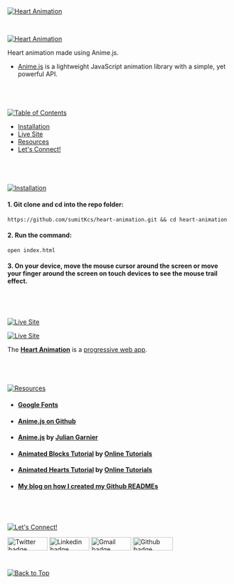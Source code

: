 <p id="header"><p>

<br>

<p id="project-title"><p>

<a href=#table-of-contents>![Heart Animation](https://res.cloudinary.com/dgqobe64t/image/upload/v1678743361/heart-animation.png)</a>

<br>

<a href="https://sumitkcs.github.io/heart-animation/">![Heart Animation](https://sumitkcs.github.io/heart-animation/assets/img/preview.png)</a>

Heart animation made using Anime.js.

- <a href="https://animejs.com/">Anime.js</a> is a lightweight JavaScript animation library with a simple, yet powerful API.

#

<br>
<p id="table-of-contents"><p>

<a href=#table-of-contents>![Table of Contents](https://res.cloudinary.com/dgqobe64t/image/upload/v1678743090/tableofcontent.png)</a>

- [Installation](#installation)
- [Live Site](#live-site)
- [Resources](#resources)
- [Let's Connect!](#lets-connect) <br>

#

<br>

<p id="installation"><p>

<a href=#installation>![Installation](https://res.cloudinary.com/dgqobe64t/image/upload/v1678743090/installation.png)</a>

#### 1. Git clone and cd into the repo folder:

```console
https://github.com/sumitKcs/heart-animation.git && cd heart-animation
```

#### 2. Run the command:

```console
open index.html
```

#### 3. On your device, move the mouse cursor around the screen or move your finger around the screen on touch devices to see the mouse trail effect.

<br>

#

<p id="live-site"><p>

<a href="https://github.com/sumitKcs/heart-animation">![Live Site](https://res.cloudinary.com/dgqobe64t/image/upload/v1678743090/livesite.png)</a>

<a href="https://sumitkcs.github.io/heart-animation/">![Live Site](https://sumitkcs.github.io/heart-animation/assets/img/preview.png)</a>

The **[Heart Animation](https://sumitkcs.github.io/heart-animation/)** is a [progressive web app](https://developer.mozilla.org/en-US/docs/Web/Progressive_web_apps).

<br>

#

<p id="resources"><p>

<a href=#resources>![Resources](https://res.cloudinary.com/dgqobe64t/image/upload/v1678743090/resources.png)</a>

- #### [Google Fonts](https://fonts.google.com/)

- #### [Anime.js on Github](https://github.com/juliangarnier/anime)

- #### [Anime.js](https://animejs.com/) by [Julian Garnier](https://github.com/juliangarnier)

- #### [Animated Blocks Tutorial](https://youtu.be/XMhHEVznWEY) by [Online Tutorials](https://www.youtube.com/channel/UCbwXnUipZsLfUckBPsC7Jog)

- #### [Animated Hearts Tutorial](https://youtu.be/MBnS34iENrw) by [Online Tutorials](https://www.youtube.com/channel/UCbwXnUipZsLfUckBPsC7Jog)

- #### [My blog on how I created my Github READMEs](https://emmanueljose.medium.com/readme-a-makeover-story-b9c7be37a6de?sk=7ae6623d365409d875753e4604e42ffd)

<br>

#

<p id="lets-connect"><p>

<a href=#lets-connect>![Let's Connect!](https://res.cloudinary.com/dgqobe64t/image/upload/v1678743091/letsconnet.png)</a>

<p><a href="https://twitter.com/risesumit"><img src="https://img.shields.io/badge/twitter-%231DA1F2.svg?&style=for-the-badge&logo=twitter&logoColor=white" height=30 width=90 alt="Twitter badge"></a> <a href="https://www.linkedin.com/in/sumitssr/"><img src="https://img.shields.io/badge/linkedin-%230064e7.svg?&style=for-the-badge&logo=linkedin&logoColor=white" height=30 width=90 alt="Linkedin badge"></a> <a href="mailto:itssumit258@gmail.com"><img src="https://img.shields.io/badge/gmail-%23fd1745.svg?&style=for-the-badge&logo=gmail&logoColor=white" height=30 width=90 alt="Gmail badge"></a> <a href="https://github.com/sumitKcs"><img src="https://img.shields.io/badge/github-%23ff8e44.svg?&style=for-the-badge&logo=github&logoColor=white" height=30 width=90 alt="Github badge"></a></p>

#

<a href=#header>![Back to Top](https://res.cloudinary.com/dgqobe64t/image/upload/v1678743090/backtotop.png)</a>

